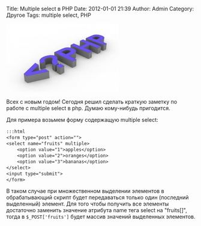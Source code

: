 Title: Multiple select в PHP
Date: 2012-01-01 21:39
Author: Admin
Category: Другое
Tags: multiple select, PHP

![php logo][]

Всех с новым годом! Сегодня решил сделать краткую заметку по работе с
multiple select в php. Думаю кому-нибудь пригодится.

Для примера возьмем форму содержащую multiple select:

	:::html
	<form type="post" action="">
	<select name="fruits" multiple>
	    <option value="1">apples</option>
	    <option value="2">oranges</option>
	    <option value="3">bananas</option>
	</select>
	<input type="submit">
	</form>

В таком случае при множественном выделении элементов в обрабатывающий
скрипт будет передаваться только один (последний выделенный) элемент.
Для того чтобы получить все элементы достаточно заменить значение
атрибута name тега select на "fruits[]", тогда в `$_POST['fruits']` будет
массив значений выделенных элементов.

  [php logo]: /media/2012/01/wordpress-e-gli-script-segreti-per-evitare-lu-L-1-300x182.jpg
    "php logo"
